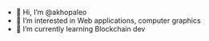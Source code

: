 - 👋 Hi, I’m @akhopaleo
- 👀 I’m interested in Web applications, computer graphics
- 🌱 I’m currently learning Blockchain dev
<!--- 💞️ I’m looking to collaborate on anything --->
<!--- 📫 How to reach me: @arfuledo on twitter-->

<!---
akhopaleo/akhopaleo is a ✨ special ✨ repository because its `README.md` (this file) appears on your GitHub profile.
You can click the Preview link to take a look at your changes.
--->
